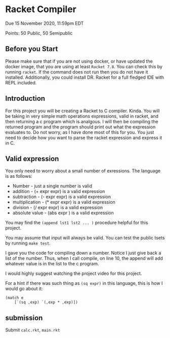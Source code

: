 # Racket Compiler

Due 15 November 2020, 11:59pm EDT

Points: 50 Public, 50 Semipublic

## Before you Start

Please make sure that if you are not using docker, or have updated the docker
image, that you are using at least `Racket 7.8`. You can check this by running
`racket`. If the command does not run then you do not have it installed. 
Additionally, you could install DR. Racket for a full fledged IDE with REPL 
included.

## Introduction

For this project you will be creating a Racket to C compiler. Kinda. You will
be taking in very simple math operations expressions, valid in racket, and 
then returning a c program which is analgous. I will then be compiling the 
returned program and the program should print out what the expression evaluates
to. Do not worry, as I have done most of this for you. You just need to decide
how you want to parse the racket expression and express it in C.

## Valid expression

You only need to worry about a small number of exressions. The language is as
follows:

+ Number - just a single number is valid
+ addition - (+ expr expr) is a valid expression
+ subtraction - (- expr expr) is a valid expression
+ multiplication - (\* expr expr) is a valid expression
+ division - (/ expr expr) is a valid expression
+ absolute value - (abs expr ) is a valid expression

You may find the `(append lst1 lst2 ... )` procedure helpful for this project.

You may assume that input will always be valid. You can test the public tsets 
by running `make test`. 

I gave you the code for compiling down a number. Notice I just give back a list
of the number. Thus, when I call compile, on line 10, the append will add 
whatever value is in the list to the c program.

I would highly suggest watching the project video for this project. 

For a hint if there was such thing as `(sq expr)` in this language, this is how
I would go about it:

```Racket
(match e
	[`(sq ,exp) `(,exp * ,exp)])
```
## submission

Submit `calc.rkt`, `main.rkt` 

